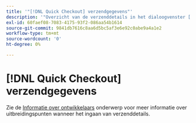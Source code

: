 ```yaml
---
title: '"[!DNL Quick Checkout] verzendgegevens"'
description: '"Overzicht van de verzenddetails in het dialoogvenster [!DNL Quick Checkout] extensie voor Adobe Commerce."'
exl-id: 60faef08-7083-4175-93f2-086aa54b1614
source-git-commit: 9841db7616c8aa6d5bc5af3e6e92c0abe9a4a1e2
workflow-type: tm+mt
source-wordcount: '0'
ht-degree: 0%

---
```


# [!DNL Quick Checkout] verzendgegevens

Zie de [Informatie over ontwikkelaars](../quick-checkout/developer.md) onderwerp voor meer informatie over uitbreidingspunten wanneer het ingaan van verzenddetails.
